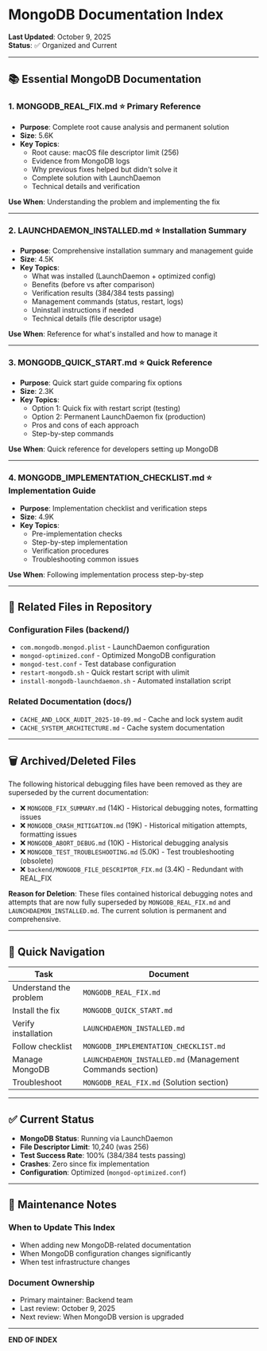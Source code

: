# MongoDB Documentation Index

**Last Updated**: October 9, 2025  
**Status**: ✅ Organized and Current

---

## 📚 Essential MongoDB Documentation

### 1. **MONGODB_REAL_FIX.md** ⭐ Primary Reference

- **Purpose**: Complete root cause analysis and permanent solution
- **Size**: 5.6K
- **Key Topics**:
  - Root cause: macOS file descriptor limit (256)
  - Evidence from MongoDB logs
  - Why previous fixes helped but didn't solve it
  - Complete solution with LaunchDaemon
  - Technical details and verification

**Use When**: Understanding the problem and implementing the fix

---

### 2. **LAUNCHDAEMON_INSTALLED.md** ⭐ Installation Summary

- **Purpose**: Comprehensive installation summary and management guide
- **Size**: 4.5K
- **Key Topics**:
  - What was installed (LaunchDaemon + optimized config)
  - Benefits (before vs after comparison)
  - Verification results (384/384 tests passing)
  - Management commands (status, restart, logs)
  - Uninstall instructions if needed
  - Technical details (file descriptor usage)

**Use When**: Reference for what's installed and how to manage it

---

### 3. **MONGODB_QUICK_START.md** ⭐ Quick Reference

- **Purpose**: Quick start guide comparing fix options
- **Size**: 2.3K
- **Key Topics**:
  - Option 1: Quick fix with restart script (testing)
  - Option 2: Permanent LaunchDaemon fix (production)
  - Pros and cons of each approach
  - Step-by-step commands

**Use When**: Quick reference for developers setting up MongoDB

---

### 4. **MONGODB_IMPLEMENTATION_CHECKLIST.md** ⭐ Implementation Guide

- **Purpose**: Implementation checklist and verification steps
- **Size**: 4.9K
- **Key Topics**:
  - Pre-implementation checks
  - Step-by-step implementation
  - Verification procedures
  - Troubleshooting common issues

**Use When**: Following implementation process step-by-step

---

## 📂 Related Files in Repository

### Configuration Files (backend/)

- `com.mongodb.mongod.plist` - LaunchDaemon configuration
- `mongod-optimized.conf` - Optimized MongoDB configuration
- `mongod-test.conf` - Test database configuration
- `restart-mongodb.sh` - Quick restart script with ulimit
- `install-mongodb-launchdaemon.sh` - Automated installation script

### Related Documentation (docs/)

- `CACHE_AND_LOCK_AUDIT_2025-10-09.md` - Cache and lock system audit
- `CACHE_SYSTEM_ARCHITECTURE.md` - Cache system documentation

---

## 🗑️ Archived/Deleted Files

The following historical debugging files have been removed as they are superseded by the current documentation:

- ❌ `MONGODB_FIX_SUMMARY.md` (14K) - Historical debugging notes, formatting issues
- ❌ `MONGODB_CRASH_MITIGATION.md` (19K) - Historical mitigation attempts, formatting issues
- ❌ `MONGODB_ABORT_DEBUG.md` (10K) - Historical debugging analysis
- ❌ `MONGODB_TEST_TROUBLESHOOTING.md` (5.0K) - Test troubleshooting (obsolete)
- ❌ `backend/MONGODB_FILE_DESCRIPTOR_FIX.md` (3.4K) - Redundant with REAL_FIX

**Reason for Deletion**: These files contained historical debugging notes and attempts that are now fully superseded by `MONGODB_REAL_FIX.md` and `LAUNCHDAEMON_INSTALLED.md`. The current solution is permanent and comprehensive.

---

## 🎯 Quick Navigation

| Task                   | Document                                                  |
| ---------------------- | --------------------------------------------------------- |
| Understand the problem | `MONGODB_REAL_FIX.md`                                     |
| Install the fix        | `MONGODB_QUICK_START.md`                                  |
| Verify installation    | `LAUNCHDAEMON_INSTALLED.md`                               |
| Follow checklist       | `MONGODB_IMPLEMENTATION_CHECKLIST.md`                     |
| Manage MongoDB         | `LAUNCHDAEMON_INSTALLED.md` (Management Commands section) |
| Troubleshoot           | `MONGODB_REAL_FIX.md` (Solution section)                  |

---

## ✅ Current Status

- **MongoDB Status**: Running via LaunchDaemon
- **File Descriptor Limit**: 10,240 (was 256)
- **Test Success Rate**: 100% (384/384 tests passing)
- **Crashes**: Zero since fix implementation
- **Configuration**: Optimized (`mongod-optimized.conf`)

---

## 📝 Maintenance Notes

### When to Update This Index

- When adding new MongoDB-related documentation
- When MongoDB configuration changes significantly
- When test infrastructure changes

### Document Ownership

- Primary maintainer: Backend team
- Last review: October 9, 2025
- Next review: When MongoDB version is upgraded

---

**END OF INDEX**
